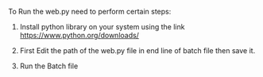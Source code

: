 To Run the web.py need to perform certain steps:


1.  Install python library on your system using the link https://www.python.org/downloads/ 

2.  First Edit the path of the web.py file in end line of batch file then save it.

3.  Run the Batch file
	
